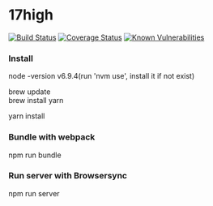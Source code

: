 # 17high

[![Build Status](https://travis-ci.org/ThoughtWorksWuhanUI/17high.svg?branch=master)](https://travis-ci.org/ThoughtWorksWuhanUI/17high)
[![Coverage Status](https://coveralls.io/repos/github/ThoughtWorksWuhanUI/17high/badge.svg?branch=master)](https://coveralls.io/github/ThoughtWorksWuhanUI/17high?branch=master)
[![Known Vulnerabilities](https://snyk.io/test/github/thoughtworkswuhanui/17high/badge.svg)](https://snyk.io/test/github/thoughtworkswuhanui/17high)
### Install 

node -version v6.9.4(run 'nvm use', install it if not exist)

brew update  
brew install yarn

yarn install

### Bundle with webpack
npm run bundle

### Run server with Browsersync
npm run server